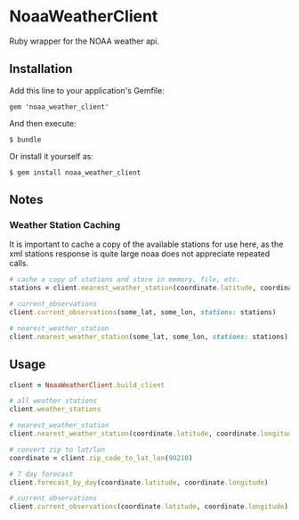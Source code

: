 # NoaaWeatherClient

Ruby wrapper for the NOAA weather api.

## Installation

Add this line to your application's Gemfile:

    gem 'noaa_weather_client'

And then execute:

    $ bundle

Or install it yourself as:

    $ gem install noaa_weather_client


## Notes

### Weather Station Caching

It is important to cache a copy of the available stations for use here, as the xml stations response is quite large noaa does not appreciate repeated calls.

```ruby
# cache a copy of stations and store in memory, file, etc.
stations = client.nearest_weather_station(coordinate.latitude, coordinate.longitude)

# current_observations
client.current_observations(some_lat, some_lon, stations: stations)

# nearest_weather_station
client.nearest_weather_station(some_lat, some_lon, stations: stations)
```

## Usage

```ruby
client = NoaaWeatherClient.build_client

# all weather stations
client.weather_stations

# nearest_weather_station
client.nearest_weather_station(coordinate.latitude, coordinate.longitude)

# convert zip to lat/lon
coordinate = client.zip_code_to_lat_lon(90210)

# 7 day forecast
client.forecast_by_day(coordinate.latitude, coordinate.longitude)

# current observations
client.current_observations(coordinate.latitude, coordinate.longitude)
```
